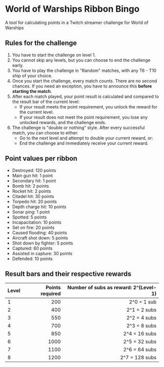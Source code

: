 # World of Warships Ribbon Bingo

A tool for calculating points in a Twitch streamer challenge for World of Warships

## Rules for the challenge

1. You have to start the challenge on level 1.
2. You cannot skip any levels, but you can choose to end the challenge early.
3. You have to play the challenge in "Random" matches, with any T6 - T10 ship of your choice.
4. Once you start the challenge, every match counts. There are no second chances. If you need an exception, you have to
   announce this **before starting the match**.
5. After each match played, your point result is calculated and compared to the result bar of the current level:
    - If your result meets the point requirement, you unlock the reward for the current level.
    - If your result does not meet the point requirement, you lose any unlocked rewards, and the challenge ends.
6. The challenge is "double or nothing" style. After every successful match, you can choose to either:
    - Go to the next level and attempt to double your current reward, or:
    - End the challenge and immediately receive your current reward.

## Point values per ribbon

- Destroyed: 120 points
- Main gun hit: 1 point
- Secondary hit: 1 point
- Bomb hit: 2 points
- Rocket hit: 2 points
- Citadel hit: 30 points
- Torpedo hit: 20 points
- Depth charge hit: 10 points
- Sonar ping: 1 point
- Spotted: 5 points
- Incapacitation: 10 points
- Set on fire: 20 points
- Caused flooding: 40 points
- Aircraft shot down: 5 points
- Shot down by fighter: 5 points
- Captured: 60 points
- Assisted in capture: 30 points
- Defended: 10 points

## Result bars and their respective rewards

| Level | Points required | Number of subs as reward: 2^(Level-1) |
|-------|----------------:|--------------------------------------:|
| 1     |             200 |                           2^0 = 1 sub |
| 2     |             400 |                          2^1 = 2 subs |
| 3     |             550 |                          2^2 = 4 subs |
| 4     |             700 |                          2^3 = 8 subs |
| 5     |             850 |                         2^4 = 16 subs |
| 6     |            1000 |                         2^5 = 32 subs |
| 7     |            1100 |                         2^6 = 64 subs |
| 8     |            1200 |                        2^7 = 128 subs |
